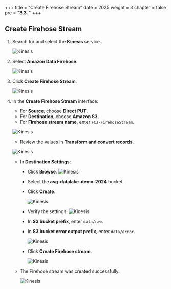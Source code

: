 +++
title = "Create Firehose Stream"
date = 2025
weight = 3
chapter = false
pre = "<b>3.3. </b>"
+++

## Create Firehose Stream

1. Search for and select the **Kinesis** service.

   ![Kinesis](/images/3/3.3/kinesis.png?width=90pc)

2. Select **Amazon Data Firehose**.

   ![Kinesis](/images/3/3.3/choose_data_firehose.png?width=90pc)

3. Click **Create Firehose Stream**.

   ![Kinesis](/images/3/3.3/create_firehosestr_button.png?width=90pc)

4. In the **Create Firehose Stream** interface:

   - For **Source**, choose **Direct PUT**.
   - For **Destination**, choose **Amazon S3**.
   - For **Firehose stream name**, enter `FCJ-FirehoseStream`.

   ![Kinesis](/images/3/3.3/firehose_parameters.png?width=90pc)

   - Review the values in **Transform and convert records**.

   ![Kinesis](/images/3/3.3/firehose_transform_convert.png?width=90pc)

   - In **Destination Settings**:

     - Click **Browse**.
       ![Kinesis](/images/3/3.3/firehose_browse_s3_btn.png?width=90pc)
     - Select the **asg-datalake-demo-2024** bucket.
     - Click **Create**.

       ![Kinesis](/images/3/3.3/firehose_choose_s3_bucket.png?width=90pc)

     - Verify the settings.
       ![Kinesis](/images/3/3.3/destination_setting_1.png?width=90pc)
     - In **S3 bucket prefix**, enter `data/raw`.
     - In **S3 bucket error output prefix**, enter `data/error`.

       ![Kinesis](/images/3/3.3/destination_setting_2.png?width=90pc)

     - Click **Create Firehose stream**.

       ![Kinesis](/images/3/3.3/create_firehose_submit.png?width=90pc)

   - The Firehose stream was created successfully.

     ![Kinesis](/images/3/3.3/succes_create_firehose.png?width=90pc)

